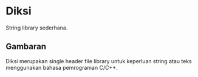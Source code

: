 # Diksi
String library sederhana.

## Gambaran
Diksi merupakan single header file library untuk keperluan string atau teks menggunakan bahasa pemrograman C/C++.